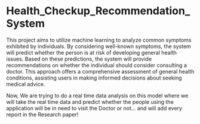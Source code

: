 # Health_Checkup_Recommendation_System
This project aims to utilize machine learning to analyze common symptoms exhibited by individuals. By considering well-known symptoms, the system will predict whether the person is at risk of developing
general health issues. Based on these predictions, the system will provide recommendations on whether the individual should consider consulting a doctor. This approach offers a comprehensive assessment of general health conditions, assisting users in making informed decisions about seeking medical advice.

Now, We are trying to do a real time data analysis on this model where we will take the real time data and predict whether the people using the application will be in need to visit the Doctor or not... and will add every report in the Research paper!
